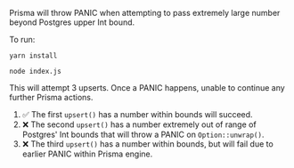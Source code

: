Prisma will throw PANIC when attempting to pass extremely large number beyond Postgres upper Int bound.

To run:

```
yarn install

node index.js
```

This will attempt 3 upserts. Once a PANIC happens, unable to continue any further Prisma actions.

1. ✅ The first `upsert()` has a number within bounds will succeed.
2. ❌ The second `upsert()` has a number extremely out of range of Postgres' Int bounds that will throw a PANIC on `Option::unwrap()`.
3. ❌ The third `upsert()` has a number within bounds, but will fail due to earlier PANIC within Prisma engine.
